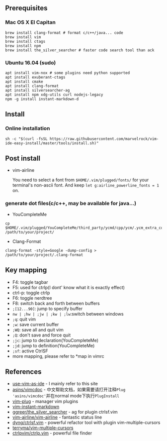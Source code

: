 ## Prerequisites
### Mac OS X EI Capitan
```shell
brew install clang-format # format c/c++/java... code
brew install vim
brew install ctags
brew install npm
brew install the_silver_searcher # faster code search tool than ack
```

### Ubuntu 16.04 (sudo)
```shell
apt install vim-nox # some plugins need python supported
apt install exuberant-ctags
apt install cmake
apt install clang-format
apt install silversearcher-ag
apt install npm xdg-utils curl nodejs-legacy
npm -g install instant-markdown-d
```

## Install
### Online installation
```shell
sh -c "$(curl -fsSL https://raw.githubusercontent.com/marvelrock/vim-ide-easy-install/master/tools/install.sh)"
```

## Post install
- vim-airline

    You need to select a font from `$HOME/.vim/plugged/fonts/` for your terminal's non-ascii font.
And keep `let g:airline_powerline_fonts = 1` on.

### generate dot files(c/c++, may be available for java...)
- YouCompleteMe
```shell
cp $HOME/.vim/plugged/YouCompleteMe/third_party/ycmd/cpp/ycm/.ycm_extra_conf.py /path/to/your/project/
```
- Clang-Format
```shell
clang-format -style=Google -dump-config > /path/to/your/project/.clang-format
```

## Key mapping
- F4: toggle tagbar
- F5: used for ctrlp(I dont' know what it is exactly effect)
- ctrl-p: toggle ctrlp
- F6: toggle nerdtree
- F8: switch back and forth between buffers
- `;[12...90]`: jump to specify buffer
- `nw | ;hw | ;jw | ;kw | ;lw`:switch between windows
- `;q`: quit vim
- `;w`: save current buffer
- `;WQ`: save all and quit vim
- `;Q`: don't save and force quit
- `;jc`: jump to declaration(YouCompleteMe)
- `;jd`: jump to definition(YouCompleteMe)
- `;sf`: active CtrlSF
- more mapping, please refer to \*map in vimrc

## References
- [use-vim-as-ide](https://github.com/yangyangwithgnu/use_vim_as_ide) - I mainly refer to this site
- [asins/vimcdoc](https://github.com/asins/vimcdoc) - 中文帮助文档，如果需要请打开注释`Plug 'asins/vimcdoc'`并在normal mode下执行`PlugInstall`
- [vim-plug](https://github.com/junegunn/vim-plug) - manager vim plugins
- [vim-instant-markdown](https://github.com/suan/vim-instant-markdown)
- [ggreer/the_silver_searcher](https://github.com/ggreer/the_silver_searcher) - ag for plugin ctrlsf.vim
- [vim-airline/vim-airline](https://github.com/vim-airline/vim-airline) - fantastic status line
- [dyng/ctrlsf.vim](https://github.com/dyng/ctrlsf.vim) - powerful refactor tool with plugin vim-multiple-cursors
- [terryma/vim-multiple-cursors](https://github.com/terryma/vim-multiple-cursors)
- [ctrlpvim/ctrlp.vim](https://github.com/ctrlpvim/ctrlp.vim) - powerful file finder
